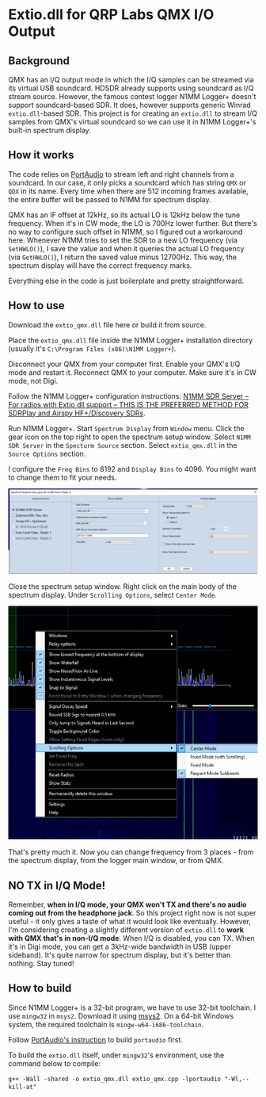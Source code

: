 # Extio.dll for QRP Labs QMX I/O Output

## Background

QMX has an I/Q output mode in which the I/Q samples can be streamed via its virtual USB soundcard. HDSDR already supports using soundcard as I/Q stream source. However, the famous contest logger N1MM Logger+ doesn't support soundcard-based SDR. It does, however supports generic Winrad `extio.dll`-based SDR. This project is for creating an `extio.dll` to stream I/Q samples from QMX's virtual soundcard so we can use it in N1MM Logger+'s built-in spectrum display.

## How it works

The code relies on [PortAudio](https://www.portaudio.com/) to stream left and right channels from a soundcard. In our case, it only picks a soundcard which has string `QMX` or `QDX` in its name. Every time when there are 512 incoming frames available, the entire buffer will be passed to N1MM for spectrum display.

QMX has an IF offset at 12kHz, so its actual LO is 12kHz below the tune frequency. When it's in CW mode, the LO is 700Hz lower further. But there's no way to configure such offset in N1MM, so I figured out a workaround here. Whenever N1MM tries to set the SDR to a new LO frequency (via `SetHWLO()`), I save the value and when it queries the actual LO frequency (via `GetHWLO()`), I return the saved value minus 12700Hz. This way, the spectrum display will have the correct frequency marks.

Everything else in the code is just boilerplate and pretty straightforward.

## How to use

Download the `extio_qmx.dll` file here or build it from source.

Place the `extio_qmx.dll` file inside the N1MM Logger+ installation directory (usually it's `C:\Program Files (x86)\N1MM Logger+`). 

Disconnect your QMX from your computer first. Enable your QMX's I/Q mode and restart it. Reconnect QMX to your computer. Make sure it's in CW mode, not Digi.

Follow the N1MM Logger+ configuration instructions: [N1MM SDR Server – For radios with Extio dll support – THIS IS THE PREFERRED METHOD FOR SDRPlay and Airspy HF+/Discovery SDRs](https://n1mmwp.hamdocs.com/manual-windows/spectrum-display-window/#n1mm-sdr-server-for-radios-with-extio-dll-support-this-is-the-preferred-method-for-sdrplay-and-airspy-hf-discovery-sdrs).

Run N1MM Logger+. Start `Spectrum Display` from `Window` menu. Click the gear icon on the top right to open the spectrum setup window. Select `N1MM SDR Server` in the `Specturm Source` section. Select `extio_qmx.dll` in the `Source Options` section.

I configure the `Freq Bins` to 8192 and `Display Bins` to 4096. You might want to change them to fit your needs.

![alt text](spectrum_setup.png)

Close the spectrum setup window. Right click on the main body of the spectrum display. Under `Scrolling Options`, select `Center Mode`.

![alt text](center_mode.png)


That's pretty much it. Now you can change frequency from 3 places - from the spectrum display, from the logger main window, or from QMX.

## **NO TX in I/Q Mode!**

Remember, **when in I/Q mode, your QMX won't TX and there's no audio coming out from the headphone jack**. So this project right now is not super useful - it only gives a taste of what it would look like eventually. However, I'm considering creating a slightly different version of `extio.dll` to **work with QMX that's in non-I/Q mode**. When I/Q is disabled, you can TX. When it's in Digi mode, you can get a 3kHz-wide bandwidth in USB (upper sideband). It's quite narrow for spectrum display, but it's better than nothing. Stay tuned!

## How to build

Since N1MM Logger+ is a 32-bit program, we have to use 32-bit toolchain. I use `mingw32` in `msys2`. Download it using [msys2](https://www.msys2.org/). On a 64-bit Windows system, the required toolchain is `mingw-w64-i686-toolchain`.

Follow [PortAudio's instruction](https://files.portaudio.com/docs/v19-doxydocs/compile_windows_mingw.html) to build `portaudio` first.

To build the `extio.dll` itself, under `mingw32`'s environment, use the command below to compile:

```
g++ -Wall -shared -o extio_qmx.dll extio_qmx.cpp -lportaudio "-Wl,--kill-at"
```